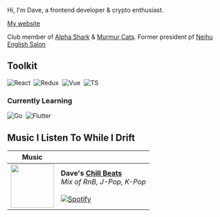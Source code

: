 Hi, I'm Dave, a frontend developer & crypto enthusiast.

[My website](https://dave-huang.com/)

Club member of [Alpha Shark](https://twitter.com/alphasharkclub?s=20&t=RNqdwOp7AwzdfyrMrGuNDA) & [Murmur Cats](https://opensea.io/collection/murmurcats).
Former president pf [Neihu English Salon](https://www.facebook.com/neihutmc?mibextid=LQQJ4d)

## Toolkit

<!-- Badge source: https://dev.to/envoy_/150-badges-for-github-pnk -->

![React](https://img.shields.io/badge/React-20232A?style=for-the-badge&logo=react&logoColor=61DAFB)&nbsp;
![Redux](https://img.shields.io/badge/Redux-593D88?style=for-the-badge&logo=redux&logoColor=white)&nbsp;
![Vue](https://img.shields.io/badge/Vue.js-35495E?style=for-the-badge&logo=vue.js&logoColor=4FC08D)&nbsp;
![TS](https://img.shields.io/badge/TypeScript-007ACC?style=for-the-badge&logo=typescript&logoColor=white)&nbsp;

### Currently Learning

![Go](https://img.shields.io/badge/Go-00ADD8?style=for-the-badge&logo=go&logoColor=white)&nbsp;
![Flutter](https://img.shields.io/badge/Flutter-02569B?style=for-the-badge&logo=flutter&logoColor=white)&nbsp;

<!-- <img height="180em" src="https://github-readme-stats.vercel.app/api/top-langs/?username=sailor95&layout=compact" alt="sailor95_stats" /> -->

## Music I Listen To While I Drift

| Music |                          |
| ----- | ------------------------ |
| <a title='Chill Beat' href="https://open.spotify.com/playlist/1syef82cCUGV1CYzAgR5TD"><img src="https://i.scdn.co/image/ab67616d00001e02cad190f1a73c024e5a40dddd" width='100px'></a> | **Dave's [Chill Beats](https://open.spotify.com/playlist/4xyUh0NSeaIwkVkMkhdT0n)**<br>_Mix of RnB, J-Pop, K-Pop_ <br><br> <a title='Chill Beat' href="https://open.spotify.com/playlist/1syef82cCUGV1CYzAgR5TD">![Spotify](https://img.shields.io/badge/Spotify-1ED760?&style=for-the-badge&logo=spotify&logoColor=white)</a> |
